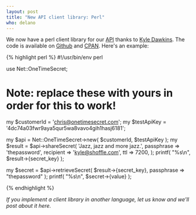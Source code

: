 ```yaml
---
layout: post
title: "New API client library: Perl"
who: delano
---
```


We now have a perl client library for our [API](https://onetimesecret.com/docs/api/) thanks to <a href="http://www.shoffle.com/">Kyle Dawkins</a>. The code is available on [Github](https://github.com/quile/OneTimeSecret) and [CPAN](http://search.cpan.org/~kyled/Net-OneTimeSecret/lib/Net/OneTimeSecret.pm). Here's an example:

{% highlight perl %}
#!/usr/bin/env perl

use Net::OneTimeSecret;

# Note: replace these with yours in order for this to work!
my $customerId  = 'chris@onetimesecret.com';
my $testApiKey  = '4dc74a03fwr9aya5qur5wa8vavo4gih1hasj6181';

my $api = Net::OneTimeSecret->new( $customerId, $testApiKey );
my $result = $api->shareSecret( 'Jazz, jazz and more jazz.',
                   passphrase => 'thepassword',
                   recipient => 'kyle@shoffle.com',
                   ttl => 7200,
                 );
printf( "%s\n", $result->{secret_key} );

my $secret = $api->retrieveSecret( $result->{secret_key}, passphrase => "thepassword" );
printf( "%s\n", $secret->{value} );

{% endhighlight %}

*If you implement a client library in another language, let us know and we'll post about it here.*
